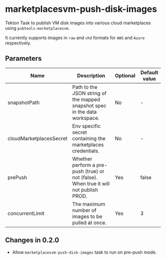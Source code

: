 # marketplacesvm-push-disk-images

Tekton Task to publish VM disk images into various cloud marketplaces using `pubtools-marketplacesvm`.

It currently supports images in `raw` and `vhd` formats for `AWS` and `Azure` respectively.

## Parameters

| Name                    | Description                                                                            | Optional | Default value   |
| ----------------------- | -------------------------------------------------------------------------------------- | -------- | --------------- |
| snapshotPath            | Path to the JSON string of the mapped snapshot spec in the data workspace.             | No       | -               |
| cloudMarketplacesSecret | Env specific secret containing the marketplaces credentials.                           | No       | -               |
| prePush                 | Whether perform a pre-push (true) or not (false). When true it will not publish PROD.  | Yes      | false           |
| concurrentLimit         | The maximum number of images to be pulled at once.                                     | Yes      | 3               |

## Changes in 0.2.0
* Allow `marketplacesvm-push-disk-images` task to run on pre-push mode.
